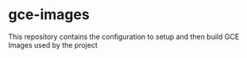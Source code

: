 # gce-images
This repository contains the configuration to setup and then build GCE Images used by the project
